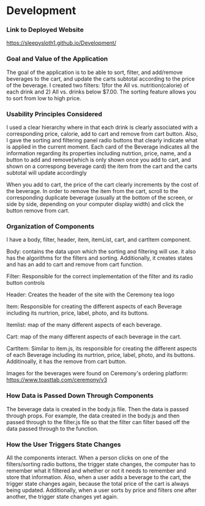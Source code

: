 # Development

### Link to Deployed Website
 https://sleepysloth1.github.io/Development/

### Goal and Value of the Application
The goal of the application is to be able to sort, filter, and add/remove beverages to the cart, and update the carts subtotal according to the price of the beverage. I created two filters: 1)for the All vs. nutrition(calorie) of each drink and 2) All vs. drinks below $7.00. The sorting feature allows you to sort from low to high price.

### Usability Principles Considered
I used a clear hierarchy where in that each drink is clearly associated with a corresponding price, calorie, add to cart and remove from cart button. Also, I gave the sorting and filtering panel radio buttons that clearly indicate what is applied in the current moment. Each card of the Beverage indicates all the information regarding its properties including nutrtion, price, name, and a button to add and remove(which is only shown once you add to cart, and shown on a correspong beverage card) the item from the cart and the carts subtotal will update accordingly

When you add to cart, the price of the cart clearly increments by the cost of the beverage. In order to remove the item from the cart, scroll to the corresponding duplicate beverage (usually at the bottom of the screen, or side by side, depending on your computer display width) and click the button remove from cart.

### Organization of Components
I have a body, filter, header, item, itemList, cart, and cartItem component.

Body: contains the data upon which the sorting and filtering will use. it also has the algorithms for the filters and sorting. Additionally, it creates states and has an add to cart and remove from cart function.

Filter: Responsible for the correct implementation of the filter and its radio button controls

Header: Creates the header of the site with the Ceremony tea logo

Item: Responsible for creating the different aspects of each Beverage including its nurtrion, price, label, photo, and its buttons.

Itemlist: map of the many different aspects of each beverage.

Cart: map of the many different aspects of each beverage in the cart.

CartItem: Similar to item.js, its responsible for creating the different aspects of each Beverage including its nurtrion, price, label, photo, and its buttons. Additinoally, it has the remove from cart button.


Images for the beverages were found on Ceremony's ordering platform: https://www.toasttab.com/ceremony/v3


### How Data is Passed Down Through Components
The beverage data is created in the body.js file. Then the data is passed through props. For example, 
the data created in the body.js and then passed through to the filter.js file so that the filter can filter
based off the data passed through to the function. 


### How the User Triggers State Changes
All the components interact. When a person clicks on one of the filters/sorting radio buttons, the trigger state changes, the computer has to remember what it filtered and whether or not it needs to remember and store that information.
Also, when a user adds a beverage to the cart, the trigger state changes again, because the total price of the cart is always being updated. Additionally, when a user sorts by price and filters one after another, the trigger state changes yet again.


